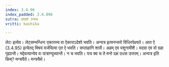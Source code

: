 ```yaml
---
index: 3.4.96
index_padded: 3.4.096
sutra: वाएतो ऽन्यत्र
vritti: kashika

---
```

लेटः इत्येव। लेट्सम्भन्धिनः एकारस्य वा ऐकाराऽदेशो भवति। अन्यत्र इत्यनन्तरो विधिरपेक्ष्यते। आत ऐ (3.4.95) इत्येतद् विषयं वर्जयित्वा एत ऐ भवति। सप्ताहानि शासै। अहम् एव पशूनामीशै। मदग्रा एव वो ग्रहा गृह्यान्तै। मद्देवत्यान्येव वः पात्राण्युच्यान्तै। न च भवति। यत्र क्व च ते मनो दक्षं दधस उत्तरम्। अन्यत्र इति किम्? मन्त्रयैते। मन्त्रयैथे।